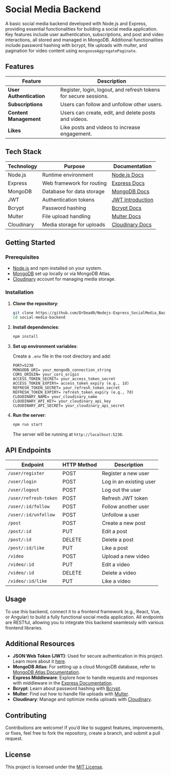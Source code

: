 # Social Media Backend

A basic social media backend developed with Node.js and Express, providing essential functionalities for building a social media application. Key features include user authentication, subscriptions, and post and video interactions, all stored and managed in MongoDB. Additional functionalities include password hashing with bcrypt, file uploads with multer, and pagination for video content using `mongooseAggregatePaginate`.

## Features

| Feature               | Description                                                                 |
|-----------------------|-----------------------------------------------------------------------------|
| **User Authentication** | Register, login, logout, and refresh tokens for secure sessions.            |
| **Subscriptions**     | Users can follow and unfollow other users.                                  |
| **Content Management** | Users can create, edit, and delete posts and videos.                        |
| **Likes**             | Like posts and videos to increase engagement.                               |

## Tech Stack

| Technology | Purpose                  | Documentation                                              |
|------------|--------------------------|------------------------------------------------------------|
| Node.js    | Runtime environment      | [Node.js Docs](https://nodejs.org/en/docs/)                |
| Express    | Web framework for routing| [Express Docs](https://expressjs.com/)                     |
| MongoDB    | Database for data storage| [MongoDB Docs](https://www.mongodb.com/docs/)              |
| JWT        | Authentication tokens    | [JWT Introduction](https://jwt.io/introduction/)           |
| Bcrypt     | Password hashing         | [Bcrypt Docs](https://github.com/kelektiv/node.bcrypt.js) |
| Multer     | File upload handling     | [Multer Docs](https://www.npmjs.com/package/multer)       |
| Cloudinary | Media storage for uploads| [Cloudinary Docs](https://cloudinary.com/documentation)    |

## Getting Started

### Prerequisites

- [Node.js](https://nodejs.org/) and npm installed on your system.
- [MongoDB](https://www.mongodb.com/) set up locally or via MongoDB Atlas.
- [Cloudinary](https://cloudinary.com/) account for managing media storage.

### Installation

1. **Clone the repository**:
    ```bash
    git clone https://github.com/DrDead0/Nodejs-Express_SocialMedia_Backend.git
    cd social-media-backend
    ```

2. **Install dependencies**:
    ```bash
    npm install
    ```

3. **Set up environment variables**:

    Create a `.env` file in the root directory and add:
    ```
    PORT=5230
    MONGODB_URI= your_mongodb_connection_string
    CORS_ORIGIN= your_cors_origin
    ACCESS_TOKEN_SECRET= your_access_token_secret
    ACCESS_TOKEN_EXPIRY= access_token_expiry (e.g., 1d)
    REFRESH_TOKEN_SECRET= your_refresh_token_secret
    REFRESH_TOKEN_EXPIRY= refresh_token_expiry (e.g., 7d)
    CLOUDINARY_NAME= your_cloudinary_name
    CLOUDINARY_API_KEY= your_cloudinary_api_key
    CLOUDINARY_API_SECRET= your_cloudinary_api_secret
    ```

4. **Run the server**:
    ```bash
    npm run start
    ```
    The server will be running at `http://localhost:5230`.

## API Endpoints

| Endpoint              | HTTP Method | Description                        |
|-----------------------|-------------|------------------------------------|
| `/user/register`      | POST        | Register a new user                |
| `/user/login`         | POST        | Log in an existing user            |
| `/user/logout`        | POST        | Log out the user                   |
| `/user/refresh-token` | POST        | Refresh JWT token                  |
| `/user/:id/follow`    | POST        | Follow another user                |
| `/user/:id/unfollow`  | POST        | Unfollow a user                    |
| `/post`               | POST        | Create a new post                  |
| `/post/:id`           | PUT         | Edit a post                        |
| `/post/:id`           | DELETE      | Delete a post                      |
| `/post/:id/like`      | PUT         | Like a post                        |
| `/video`              | POST        | Upload a new video                 |
| `/video/:id`          | PUT         | Edit a video                       |
| `/video/:id`          | DELETE      | Delete a video                     |
| `/video/:id/like`     | PUT         | Like a video                       |

## Usage

To use this backend, connect it to a frontend framework (e.g., React, Vue, or Angular) to build a fully functional social media application. All endpoints are RESTful, allowing you to integrate this backend seamlessly with various frontend libraries.

## Additional Resources

- **JSON Web Token (JWT)**: Used for secure authentication in this project. Learn more about it [here](https://jwt.io/introduction/).
- **MongoDB Atlas**: For setting up a cloud MongoDB database, refer to [MongoDB Atlas Documentation](https://www.mongodb.com/docs/atlas/).
- **Express Middleware**: Explore how to handle requests and responses with middleware in the [Express Documentation](https://expressjs.com/en/guide/using-middleware.html).
- **Bcrypt**: Learn about password hashing with [Bcrypt](https://github.com/kelektiv/node.bcrypt.js).
- **Multer**: Find out how to handle file uploads with [Multer](https://www.npmjs.com/package/multer).
- **Cloudinary**: Manage and optimize media uploads with [Cloudinary](https://cloudinary.com/documentation).

## Contributing
Contributions are welcome! If you’d like to suggest features, improvements, or fixes, feel free to fork the repository, create a branch, and submit a pull request.

## License

This project is licensed under the [MIT License](https://github.com/DrDead0/Nodejs-Express_SocialMedia_Backend?tab=MIT-1-ov-file).

